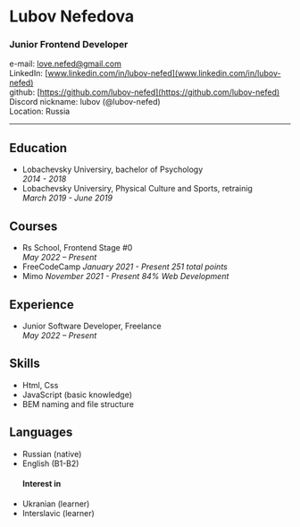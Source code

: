 
# Lubov Nefedova 
### Junior Frontend Developer
  

e-mail: [love.nefed@gmail.com](love.nefed@gmail.com)  
LinkedIn: [www.linkedin.com/in/lubov-nefed](www.linkedin.com/in/lubov-nefed)  
github: [https://github.com/lubov-nefed](https://github.com/lubov-nefed)  
Discord nickname: lubov (@lubov-nefed)  
Location: Russia  
  
---
## Education
- Lobachevsky Universiry, bachelor of Psychology  
*2014 - 2018*
- Lobachevsky Universiry, Physical Culture and Sports, retrainig  
*March 2019 - June 2019*

## Courses
- Rs School, Frontend Stage #0  
*May 2022 – Present*
- FreeCodeCamp
*January 2021 - Present*
*251 total points*
- Mimo
*November 2021 - Present*
*84% Web Development*

## Experience

- Junior Software Developer, Freelance  
*May 2022 – Present*

## Skills
- Html, Css
- JavaScript (basic knowledge)
- BEM naming and file structure

## Languages
- Russian (native)
- English (B1-B2)
  #### Interest in
- Ukranian (learner)
- Interslavic (learner)